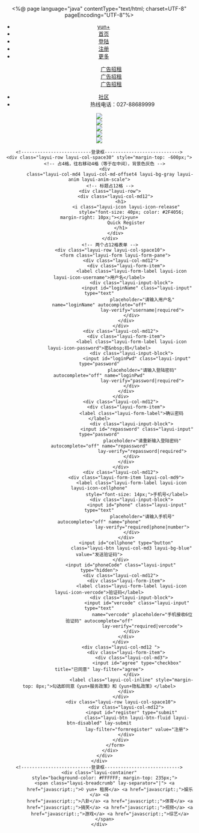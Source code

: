 <%@ page language="java" contentType="text/html; charset=UTF-8"
	pageEncoding="UTF-8"%>
<!DOCTYPE html PUBLIC "-//W3C//DTD HTML 4.01 Transitional//EN" "http://www.w3.org/TR/html4/loose.dtd">
<html>
<head>
<meta http-equiv="Content-Type" content="text/html; charset=UTF-8">
<title>用户注册</title>
<link rel="stylesheet"
	href="${pageContext.request.contextPath}/layui/css/layui.css"
	media="all">
<script src="${pageContext.request.contextPath}/layui/layui.js"
	charset="utf-8"></script>
<script type="text/javascript"
	src="${pageContext.request.contextPath}/js/jquery-3.3.1.min.js"></script>
<style type="text/css">
#carousel {
	position: absolute;
	left: 0px;
	top: 0px;
	z-index: -1
}
</style>
<script>
	//注意：导航 依赖 element 模块，否则无法进行功能性操作
	layui.use('element', function() {
		var element = layui.element;
	});
	/* 轮播 */
	layui.use('carousel', function() {
		var carousel = layui.carousel;
		carousel.render({
			elem : '#carousel',
			width : '100%',
			height : '100%',
			anim : 'fade',
			indicator : 'none',
			arrow : 'none'
		});
	});
</script>
</head>
<body style="text-align: center">
	<!--------------------------导航栏---------------------------->
	<ul class="layui-nav layui-bg-cyan">
		<li class="layui-nav-item"><a href="javascript:;">yun+</a></li>
		<li class="layui-nav-item"><a href="javascript:;">首页</a></li>
		<li class="layui-nav-item"><a
			href="${pageContext.request.contextPath}">登陆</a></li>
		<li class="layui-nav-item layui-this"><a href="javascript:;">注册</a></li>
		<li class="layui-nav-item"><a href="javascript:;">更多</a>
			<dl class="layui-nav-child">
				<dd>
					<a href="javascript:;">广告招租</a>
				</dd>
				<dd>
					<a href="javascript:;">广告招租</a>
				</dd>
				<dd>
					<a href="javascript:;">广告招租</a>
				</dd>
			</dl></li>
		<li class="layui-nav-item"><a href="javascript:;">社区</a></li>
		<li class="layui-nav-item"><i
			class="layui-icon layui-icon-cellphone"
			style="color: #FFFFFF; margin-left: 100px;"></i>热线电话：027-88689999</li>
	</ul>
	<!--------------------------轮播图---------------------------->
	<div class="layui-carousel" id="test1">
		<div carousel-item>
			<div>
				<img src="${pageContext.request.contextPath}/img/image1.jpg">
			</div>
			<div>
				<img src="${pageContext.request.contextPath}/img/image3.jpg">
			</div>
			<div>
				<img src="${pageContext.request.contextPath}/img/image4.jpg">
			</div>
			<div>
				<img src="${pageContext.request.contextPath}/img/image6.jpg">
			</div>
			<div>
				<img src="${pageContext.request.contextPath}/img/image7.jpg">
			</div>
		</div>
	</div>

	<!--------------------------登录框---------------------------->
	<div class="layui-row layui-col-space30" style="margin-top: -600px;">
		<!-- 占4格，往右移动4格（等于在中间），背景色灰色 -->
		<div
			class="layui-col-md4 layui-col-md-offset4 layui-bg-gray layui-anim layui-anim-scale">
			<!-- 标题占12格 -->
			<div class="layui-row">
				<div class="layui-col-md12">
					<h1>
						<i class="layui-icon layui-icon-release"
							style="font-size: 40px; color: #2F4056; margin-right: 10px;"></i>yun+
						Quick Register
					</h1>
				</div>
			</div>
			<!-- 两个占12格表单 -->
			<div class="layui-row layui-col-space10">
				<form class="layui-form layui-form-pane">
					<div class="layui-col-md12">
						<div class="layui-form-item">
							<label class="layui-form-label layui-icon layui-icon-username">用户名</label>
							<div class="layui-input-block">
								<input id="loginName" class="layui-input" type="text"
									placeholder="请输入用户名" name="loginName" autocomplete="off"
									lay-verify="username|required">
							</div>
						</div>
					</div>
					<div class="layui-col-md12">
						<div class="layui-form-item">
							<label class="layui-form-label layui-icon layui-icon-password">密&nbsp;码</label>
							<div class="layui-input-block">
								<input id="loginPwd" class="layui-input" type="password"
									placeholder="请输入登陆密码" autocomplete="off" name="loginPwd"
									lay-verify="password|required">
							</div>
						</div>
					</div>
					<div class="layui-col-md12">
						<div class="layui-form-item">
							<label class="layui-form-label">确认密码</label>
							<div class="layui-input-block">
								<input id="repassword" class="layui-input" type="password"
									placeholder="请重新输入登陆密码" autocomplete="off" name="repassword"
									lay-verify="repassword|required">
							</div>
						</div>
					</div>
					<div class="layui-col-md12">
						<div class="layui-form-item layui-col-md9">
							<label class="layui-form-label layui-icon layui-icon-cellphone"
								style="font-size: 14px;">手机号</label>
							<div class="layui-input-block">
								<input id="phone" class="layui-input" type="text"
									placeholder="请输入手机号" autocomplete="off" name="phone"
									lay-verify="required|phone|number">
							</div>
						</div>
						<input id="cellphone" type="button"
							class="layui-btn layui-col-md3 layui-bg-blue" value="发送验证码">
					</div>
					<input id="phoneCode" class="layui-input" type="hidden">
					<div class="layui-col-md12">
						<div class="layui-form-item">
							<label class="layui-form-label layui-icon layui-icon-vercode">验证码</label>
							<div class="layui-input-block">
								<input id="vercode" class="layui-input" type="text"
									name="vercode" placeholder="手机接收6位验证码" autocomplete="off"
									lay-verify="required|vercode">
							</div>
						</div>
					</div>
					<div class="layui-col-md12 ">
						<div class="layui-form-item">
							<div class="layui-col-md3">
								<input id="agree" type="checkbox" title="已同意" lay-filter="agree">
							</div>
							<label class="layui-col-inline" style="margin-top: 8px;">勾选即同意《yun+服务政策》和《yun+隐私政策》</label>
						</div>
					</div>
					<div class="layui-row layui-col-space10">
						<div class="layui-col-md12">
							<input id="register" type="submit"
								class="layui-btn layui-btn-fluid layui-btn-disabled" lay-submit
								lay-filter="formregister" value="注册">
						</div>
					</div>
				</form>
			</div>
		</div>
	</div>
	<!--------------------------登录框---------------------------->
	<div class="layui-container"
		style="background-color: #FFFFFF; margin-top: 235px;">
		<span class="layui-breadcrumb" lay-separator="|"> <a
			href="javascript:;">© yun+ 租房</a> <a href="javascript:;">娱乐</a> <a
			href="javascript:;">八卦</a> <a href="javascript:;">体育</a> <a
			href="javascript:;">搞笑</a> <a href="javascript:;">视频</a> <a
			href="javascript:;">游戏</a> <a href="javascript:;">综艺</a>
		</span>
	</div>
</body>
<script>
	//注意：导航 依赖 element 模块，否则无法进行功能性操作
	layui.use('element', function() {
		var element = layui.element;
	});
	/* 轮播 */
	layui.use('carousel', function() {
		var carousel = layui.carousel;
		carousel.render({
			elem : '#test1',
			width : '100%',
			height : '700px',
			anim : 'fade',
			indicator : 'none',
			arrow : 'none'
		});
	});
	/* 用户名框失去焦点  */
	$("#loginName")
			.blur(
					function() {
						var loginName = $("#loginName").val();
						$
								.ajax({
									data : {
										"loginName" : loginName
									},
									type : "post",
									dataType : 'json',
									url : "${pageContext.request.contextPath}/UserController/checkLoginName",
									success : function(data) {
										if (data.code == 1) {
											layer.tips("该用户已存在", '#loginName',{tips : 1})
											$("#loginName").val("")
											$("#register").addClass(
													'layui-btn-disabled')

										} else {
											if (loginName == "") {
												layer.tips("用户名不能为空",
														'#loginName', {
															tips : 1
														})
											} else {
												layer.tips("用户名可用",
														'#loginName', {
															tips : 1
														})
											}

										}
									}
								})

					})
	/* 确认密码框失去焦点  */
	$("#repassword").blur(function() {
		var pwd = $("#loginPwd").val();
		var repwd = $("#repassword").val();
		if (pwd != repwd) {
			layer.tips("两次密码不一致", '#repassword', {
				tips : 1
			})
			$("#repassword").val("")
		}
	})

	var InterValObj;//timer变量，控制时间
	var count = 60;//间隔函数，1秒执行
	var curCount;//当前剩余秒数
	$("#cellphone").on("click", function() {
		curCount = count; // 设置button效果，开始计时
		$("#cellphone").attr("class","layui-btn layui-col-md3 layui-btn-disabled");//设置按钮为禁用状态
		$("#cellphone").val("请在" + curCount + "后再次获取");//更改按钮文字
		InterValObj = window.setInterval(SetRemainTime, 1000); // 启动计时器timer处理函数，1秒执行一次 // 向后台发送处理数据
		var phone = $("#phone").val();
		$.ajax({
			url : "${pageContext.request.contextPath}/UserController/cellPhone",
			data : {
				"Numbers" : phone
			},
			type : "post",
			dataType : 'json',
			success : function(data) {
				if (data.status==200) {
					$("#phoneCode").val(data.code);
				}else if (data.status==404) {
					alert(data.message)
				}
			}
		})
	})
	/* 验证码失去焦点  */
	$("#vercode").blur(function() {
		var vercode = $("#vercode").val();
		var phoneCode = $("#phoneCode").val();
		if (vercode != phoneCode) {
			layer.tips("两次验证码不一致", '#vercode', {
				tips : 1
			})
			$("#vercode").val("")
		}
	})


	//timer处理函数
	function SetRemainTime() {
		if (curCount == 0) {
			window.clearInterval(InterValObj);// 停止计时器
			$("#cellphone").attr("class","layui-btn layui-col-md3");//移除禁用状态改为可用
			$("#cellphone").val("重新发送验证码");
		} else {
			curCount--;
			$("#cellphone").val("请在" + curCount
					+ "秒后再次获取");
		}
	}
	/* 注册方法 */
	layui.use([ 'layer', 'form' ],function() {
		var layer = layui.layer;//加载layer模块
		var form = layui.form;//加载表单模块
		form.on('submit(formregister)',function(data) {
			var formData = data.field;
			$.ajax({
					data : formData,
					type : "post",
					dataType : 'json',
					url : "${pageContext.request.contextPath}/UserController/addUser",
					success : function(data) {
							if (data.row == 1) {
									window.location.href = "${pageContext.request.contextPath}";
												}
										}
								})
				return false;//必须带上
});

						/* 复选框监听  */
						form.on('checkbox(agree)', function(data) {
							if (data.elem.checked) {
								$("#register")
										.removeClass('layui-btn-disabled')
								$("#register").addClass('layui-btn-normal')
							} else {
								$("#register").addClass('layui-btn-disabled')
							}

						});

						/* 验证与正则  */
						form.verify({
							username : function(value, item) { //value：表单的值、item：表单的DOM对象
								if (!new RegExp(
										"^[a-zA-Z0-9_\u4e00-\u9fa5\\s·]+$")
										.test(value)) {
									return '用户名不能有特殊字符';
								}
								if (/(^\_)|(\__)|(\_+$)/.test(value)) {
									return '用户名首尾不能出现下划线\'_\'';
								}
								if (/^\d+\d+\d$/.test(value)) {
									return '用户名不能全为数字';
								}
							}
							//我们既支持上述函数式的方式，也支持下述数组的形式
							//数组的两个值分别代表：[正则匹配、匹配不符时的提示文字]
							,
							password : [ /^[\S]{6,12}$/, '密码必须6到12位，且不能出现空格' ],
							repassword : function(value, item) {
								var pwd = $("#loginPwd").val();
								if (pwd != value) {
									return '两次输入的密码不一致';
								}
							},
							vercode : [ /^[\S]{6}$/, '请输入正确的六位验证码 ' ]
						});
					});
</script>
</html>
